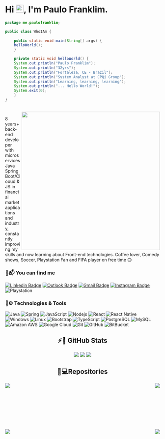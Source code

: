 <h1 align = "justify"> Hi <img src="https://media.giphy.com/media/hvRJCLFzcasrR4ia7z/giphy.gif" width="25px">, I'm Paulo Franklim.</h1>

```java
package me.paulofranklim;

public class WhoIAm {
    
    public static void main(String[] args) {
	helloWorld();
    }

    private static void helloWorld() {
	System.out.println("Paulo Franklim");
	System.out.println("32yrs");
	System.out.println("Fortaleza, CE - Brazil");
	System.out.println("System Analyst at CPQi Group");
	System.out.println("Learning, learning, learning");
	System.out.println("... Hello World!");
	System.exit(0);
    }
}
```
<br/>

<img align='right' src="https://camo.githubusercontent.com/2daa5a3f385c1ede09c109bb121875bb7738b99dffb43683bdf272ac5dd3dd0a/68747470733a2f2f6d65646961312e67697068792e636f6d2f6d656469612f31334867774773584630616947592f67697068792e676966" width="450">

8 years+ back-end developer with microservices Java Spring Boot/Clooud & JS in financial market applications and industry, constantly improving my skills and now learning about Front-end technologies. Coffee lover, Comedy shows, Soccer, Playstation Fan and FIFA player on free time 🙃

### 📨📬 You can find me
[![Linkedin Badge](https://img.shields.io/badge/-paulofranklim-blue?style=flat-square&logo=Linkedin&logoColor=white&link=https://www.linkedin.com/in/paulofranklim/)](https://www.linkedin.com/in/paulofranklim/)
[![Outlook Badge](https://img.shields.io/badge/-paulofranklim@hotmail.com-0078D4?style=flat-square&logo=Microsoft%20Outlook&logoColor=white&link=mailto:paulofranklim@hotmail.com)](mailto:paulofranklim@hotmail.com)
[![Gmail Badge](https://img.shields.io/badge/-paulofranklim@gmail.com-c14438?style=flat-square&logo=Gmail&logoColor=white&link=mailto:paulofranklim@gmail.com)](mailto:paulofranklim@gmail.com)
[![Instagram Badge](https://img.shields.io/badge/-pfranklim-purple?style=flat-square&logo=instagram&logoColor=white&link=https://www.instagram.com/pfranklim/?hl=pt-br)](https://instagram.com/pfranklim)
![Playstation](https://img.shields.io/badge/paulofranklim-003791?style=for-the-badge&logo=playstation&logoColor=white&style=flat-square)


### 🚀⚙️ Technologies & Tools
![Java](https://img.shields.io/badge/Java-ED8B00?style=for-the-badge&logo=java&logoColor=white&style=flat-square)
![Spring](https://img.shields.io/badge/Spring-6DB33F?style=for-the-badge&logo=spring&logoColor=white&style=flat-square)
![JavaScript](https://img.shields.io/badge/JavaScript-323330?style=for-the-badge&logo=javascript&logoColor=F7DF1E&style=flat-square)
![Nodejs](https://img.shields.io/badge/-Nodejs-black?style=flat-square&logo=Node.js)
![React](https://img.shields.io/badge/React-20232A?style=for-the-badge&logo=react&logoColor=61DAFB&style=flat-square)
![React Native](https://img.shields.io/badge/React_Native-20232A?style=for-the-badge&logo=react&logoColor=61DAFB&style=flat-square)
![Windows](https://img.shields.io/badge/Windows-0078D6?style=for-the-badge&logo=windows&logoColor=white&style=flat-square)
![Linux](https://img.shields.io/badge/Linux-FCC624?style=for-the-badge&logo=linux&logoColor=black&style=flat-square)
![Bootstrap](https://img.shields.io/badge/-Bootstrap-563D7C?style=flat-square&logo=bootstrap)
![TypeScript](https://img.shields.io/badge/-TypeScript-007ACC?style=flat-square&logo=typescript)
![PostgreSQL](https://img.shields.io/badge/-PostgreSQL-336791?style=flat-square&logo=postgresql)
![MySQL](https://img.shields.io/badge/-MySQL-black?style=flat-square&logo=mysql)
![Amazon AWS](https://img.shields.io/badge/Amazon%20AWS-232F3E?style=flat-square&logo=amazon-aws)
![Google Cloud](https://img.shields.io/badge/Google%20Cloud-black?style=flat-square&logo=google-cloud)
![Git](https://img.shields.io/badge/-Git-black?style=flat-square&logo=git)
![GitHub](https://img.shields.io/badge/-GitHub-181717?style=flat-square&logo=github)
![BitBucket](https://img.shields.io/badge/-BitBucket-darkblue?style=flat-square&logo=bitbucket)

<h2 align="center"> ⚡🔋 GitHub Stats</h2>
  <p align="center">
  <img src ="https://github-readme-stats.vercel.app/api?username=paulofranklim&show_icons=true&count_private=true&theme=darcula&hide_border=true&hide=contribs&bg_color=00000000">
  <img src ="https://github-readme-stats.vercel.app/api/top-langs/?username=paulofranklim&layout=compact&hide_border=true&theme=darcula&bg_color=00000000&langs_count=6&hide=jupyter%20notebook,tex,css,php">
  <img src ="https://github-readme-streak-stats.herokuapp.com?user=paulofranklim&theme=darcula&hide_border=true&background=FFFFFF00">
</p>
  
<h2 align="center">📁💻Repositories</h2>
<div width="100%" align="center">
  <a align="left" href="https://github.com/paulofranklim/lottery-checker-app" title="Lottery Checker App"><img align="left" src="https://github-readme-stats.vercel.app/api/pin/?username=paulofranklim&repo=lottery-checker-app&theme=react&border_color=61dafb&border_radius=10"></a>
  
  <a align="right" href="https://github.com/paulofranklim/lottery-checker-api" title="Lottery Checker Api"><img align="right" src="https://github-readme-stats.vercel.app/api/pin/?username=paulofranklim&repo=lottery-checker-api&theme=react&border_color=61dafb&border_radius=10"></a>
</div>

<br/><br/><br/><br/><br/><br/><br/><br/>

<div width="100%" align="center">
  <a align="left" href="https://github.com/paulofranklim/podcastr" title="Podcastr"><img align="left" src="https://github-readme-stats.vercel.app/api/pin/?username=paulofranklim&repo=podcastr&theme=react&border_color=61dafb&border_radius=10"></a>
  
  <a align="right" href="https://github.com/ldrf/wanted" title="Wanted"><img align="right" src="https://github-readme-stats.vercel.app/api/pin/?username=ldrf&repo=wanted&theme=react&border_color=61dafb&border_radius=10"></a>
</div>
